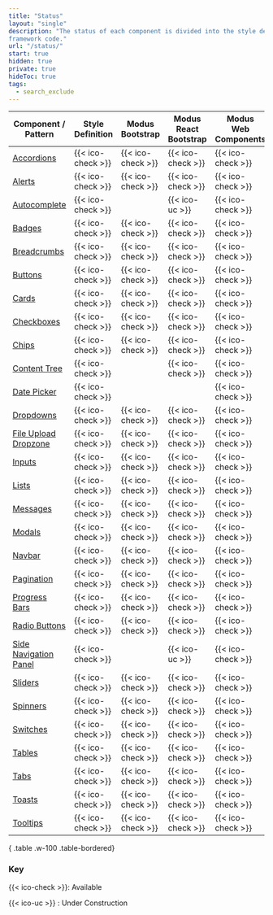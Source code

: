 ```yaml
---
title: "Status"
layout: "single"
description: "The status of each component is divided into the style definition (colors, sizes, etc) and the HTML/CSS
framework code."
url: "/status/"
start: true
hidden: true
private: true
hideToc: true
tags:
  - search_exclude
---
```


<style>
  .badge-h5 {
    margin-bottom: 0;
  }
  main table td {
    width: 20%;
  }
  .menu-right {
    display: none !important;
  }
  main .col-xl-8 {
    max-width: 99% !important;
    flex-basis: 76%;
  }
</style>

<!-- prettier-ignore-start -->
| Component /<br>Pattern                                        | Style<br>Definition | Modus<br>Bootstrap | Modus<br>React Bootstrap | Modus<br>Web Components |
| ------------------------------------------------------------- | ------------------- | ------------------ | ------------------------ | ----------------------- |
| [Accordions](/components/accordions/)                         | {{< ico-check >}} | {{< ico-check >}}  | {{< ico-check >}}        | {{< ico-check >}}       |
| [Alerts](/components/alerts/)                                 | {{< ico-check >}} | {{< ico-check >}}  | {{< ico-check >}}        | {{< ico-check >}}       |
| [Autocomplete](/components/autocomplete/)                     | {{< ico-check >}} |                    | {{< ico-uc >}}           | {{< ico-check >}}       |
| [Badges](/components/badges/)                                 | {{< ico-check >}} | {{< ico-check >}}  | {{< ico-check >}}        | {{< ico-check >}}       |
| [Breadcrumbs](/components/breadcrumbs/)                       | {{< ico-check >}} | {{< ico-check >}}  | {{< ico-check >}}        | {{< ico-check >}}       |
| [Buttons](/components/buttons/)                               | {{< ico-check >}} | {{< ico-check >}}  | {{< ico-check >}}        | {{< ico-check >}}       |
| [Cards](/components/cards/)                                   | {{< ico-check >}} | {{< ico-check >}}  | {{< ico-check >}}        | {{< ico-check >}}       |
| [Checkboxes](/components/checkboxes/)                         | {{< ico-check >}} | {{< ico-check >}}  | {{< ico-check >}}        | {{< ico-check >}}       |
| [Chips](/components/chips/)                                   | {{< ico-check >}} | {{< ico-check >}}  | {{< ico-check >}}        | {{< ico-check >}}       |
| [Content Tree](/components/content-tree/)                     | {{< ico-check >}} |                    | {{< ico-check >}}        | {{< ico-check >}}       |
| [Date Picker](/components/date-time-picker/)                  | {{< ico-check >}} |                    |                          | {{< ico-check >}}       |
| [Dropdowns](/components/dropdowns/)                           | {{< ico-check >}} | {{< ico-check >}}  | {{< ico-check >}}        | {{< ico-check >}}       |
| [File Upload Dropzone](/components/file-upload-dropzone/)     | {{< ico-check >}} | {{< ico-check >}}  | {{< ico-check >}}        | {{< ico-check >}}       |
| [Inputs](/components/inputs/)                                 | {{< ico-check >}} | {{< ico-check >}}  | {{< ico-check >}}        | {{< ico-check >}}       |
| [Lists](/components/lists/)                                   | {{< ico-check >}} | {{< ico-check >}}  | {{< ico-check >}}        | {{< ico-check >}}       |
| [Messages](/components/messages/)                             | {{< ico-check >}} | {{< ico-check >}}  | {{< ico-check >}}        | {{< ico-check >}}       |
| [Modals](/components/modals/)                                 | {{< ico-check >}} | {{< ico-check >}}  | {{< ico-check >}}        | {{< ico-check >}}       |
| [Navbar](/components/navbar/)                                 | {{< ico-check >}} | {{< ico-check >}}  | {{< ico-check >}}        | {{< ico-check >}}       |
| [Pagination](/components/pagination/)                         | {{< ico-check >}} | {{< ico-check >}}  | {{< ico-check >}}        | {{< ico-check >}}       |
| [Progress Bars](/components/progress-bars/)                   | {{< ico-check >}} | {{< ico-check >}}  | {{< ico-check >}}        | {{< ico-check >}}       |
| [Radio Buttons](/components/radio-buttons/)                   | {{< ico-check >}} | {{< ico-check >}}  | {{< ico-check >}}        | {{< ico-check >}}       |
| [Side Navigation Panel](/components/side-navigation/)         | {{< ico-check >}} |                    | {{< ico-uc >}}           | {{< ico-check >}}       |
| [Sliders](/components/sliders/)                               | {{< ico-check >}} | {{< ico-check >}}  | {{< ico-check >}}        | {{< ico-check >}}       |
| [Spinners](/components/spinners/)                             | {{< ico-check >}} | {{< ico-check >}}  | {{< ico-check >}}        | {{< ico-check >}}       |
| [Switches](/components/switches/)                             | {{< ico-check >}} | {{< ico-check >}}  | {{< ico-check >}}        | {{< ico-check >}}       |
| [Tables](/components/tables/)                                 | {{< ico-check >}} | {{< ico-check >}}  | {{< ico-check >}}        | {{< ico-check >}}       |
| [Tabs](/components/tabs/)                                     | {{< ico-check >}} | {{< ico-check >}}  | {{< ico-check >}}        | {{< ico-check >}}       |
| [Toasts](/components/toasts/)                                 | {{< ico-check >}} | {{< ico-check >}}  | {{< ico-check >}}        | {{< ico-check >}}       |
| [Tooltips](/components/tooltips/)                             | {{< ico-check >}} | {{< ico-check >}}  | {{< ico-check >}}        | {{< ico-check >}}       |
{ .table .w-100 .table-bordered}
<!-- prettier-ignore-end -->

### Key

{{< ico-check >}}: Available

{{< ico-uc >}} : Under Construction
